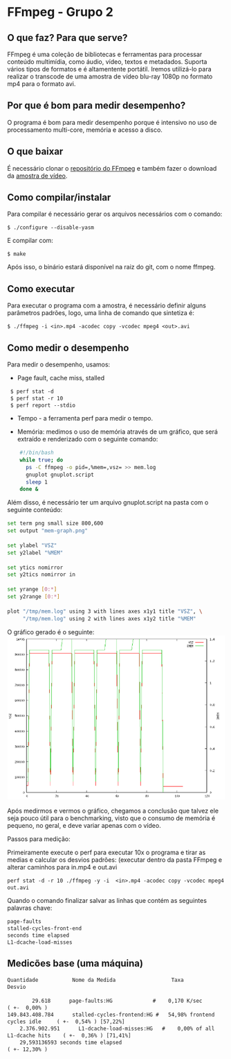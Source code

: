 # FFmpeg - Grupo 2

## O que faz? Para que serve?
FFmpeg é uma coleção de bibliotecas e ferramentas para processar conteúdo multimídia, como áudio, vídeo, textos e metadados. Suporta vários tipos de formatos e é altamentente portátil. Iremos utilizá-lo para realizar o transcode de uma amostra de vídeo blu-ray 1080p no formato mp4 para o formato avi.

## Por que é bom para medir desempenho?
O programa é bom para medir desempenho porque é intensivo no uso de processamento multi-core, memória e acesso a disco. 

## O que baixar
É necessário clonar o [repositório do FFmpeg](https://github.com/FFmpeg/FFmpeg) e também fazer o download da [amostra de vídeo](http://downloads.dvdloc8.com/trailers/divxdigest/bourne_ultimatum_trailer.zip).

## Como compilar/instalar
Para compilar é necessário gerar os arquivos necessários com o comando:

	$ ./configure --disable-yasm
E compilar com:

	$ make

Após isso, o binário estará disponível na raiz do git, com o nome ffmpeg.
    
## Como executar
Para executar o programa com a amostra, é necessário definir alguns parâmetros padrões, logo, uma linha de comando que sintetiza é:
	
    $ ./ffmpeg -i <in>.mp4 -acodec copy -vcodec mpeg4 <out>.avi
    
## Como medir o desempenho
Para medir o desempenho, usamos:

* Page fault, cache miss, stalled
~~~
 $ perf stat -d  
 $ perf stat -r 10  
 $ perf report --stdio
~~~
* Tempo - a ferramenta perf para medir o tempo.
    
* Memória: medimos o uso de memória através de um gráfico, que será extraído e renderizado com o seguinte comando:
```sh
    #!/bin/bash
	while true; do
      ps -C ffmpeg -o pid=,%mem=,vsz= >> mem.log
      gnuplot gnuplot.script
      sleep 1
	done &
```
Além disso, é necessário ter um arquivo gnuplot.script na pasta com o seguinte conteúdo:
```sh
set term png small size 800,600
set output "mem-graph.png"

set ylabel "VSZ"
set y2label "%MEM"

set ytics nomirror
set y2tics nomirror in

set yrange [0:*]
set y2range [0:*]

plot "/tmp/mem.log" using 3 with lines axes x1y1 title "VSZ", \
     "/tmp/mem.log" using 2 with lines axes x1y2 title "%MEM"
```
O gráfico gerado é o seguinte:
![mem Graph](mem-graph.png)

Após medirmos e vermos o gráfico, chegamos a conclusão que talvez ele seja pouco útil para o benchmarking, visto que o consumo de memória é pequeno, no geral, e deve variar apenas com o vídeo.

Passos para medição:

Primeiramente execute o perf para executar 10x o programa e tirar as medias e calcular os desvios padrões:
(executar dentro da pasta FFmpeg e alterar caminhos para in.mp4 e out.avi

	perf stat -d -r 10 ./ffmpeg -y -i  <in>.mp4 -acodec copy -vcodec mpeg4 out.avi

Quando o comando finalizar salvar as linhas que contém as seguintes palavras chave:

	page-faults
	stalled-cycles-front-end
	seconds time elapsed
	L1-dcache-load-misses
	
## Medicões base (uma máquina)
   	Quantidade           Nome da Medida                  Taxa                           Desvio

            29.618      page-faults:HG             #    0,170 K/sec                    ( +-  0,00% )
   	149.843.408.784      stalled-cycles-frontend:HG #   54,98% frontend cycles idle     ( +-  0,54% ) [57,22%]
     	2.376.902.951      L1-dcache-load-misses:HG   #    0,00% of all L1-dcache hits    ( +-  0,36% ) [71,41%]
      	29,593136593 seconds time elapsed                                                ( +- 12,30% )
